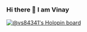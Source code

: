 ### Hi there 👋 I am Vinay

<!--
**vs84341/vs84341** is a ✨ _special_ ✨ repository because its `README.md` (this file) appears on your GitHub profile.

Here are some ideas to get you started:


 -🔭 I’m currently working as Automation Engineer..
 -🌱 I’m currently learning Devops..
- 👯 I’m looking to collaborate on ...
- 🤔 I’m looking for help with ...
- 💬 Ask me about ...
- 📫 How to reach me: ...
- 😄 Pronouns: ...
- ⚡ Fun fact: ...
-->
[![@vs84341's Holopin board](https://holopin.io/api/user/board?user=vs84341)](https://holopin.io/@vs84341)
